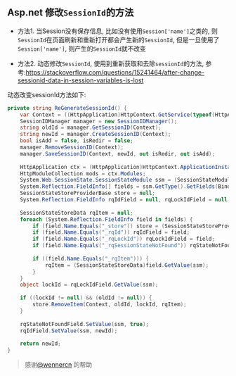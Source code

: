 ## Asp.net 修改`SessionId`的方法
- 方法1. 当Session没有保存信息, 比如没有使用`Session['name']`之类的, 则 `SessionId`在页面刷新和重新打开都会产生新的`SessionId`, 但是一旦使用了`Session['name']`, 则产生的`SessionId`就不改变

- 方法2. 动态修改`SessionId`, 使用到重新获取和去除`sessionId`的方法, 参考:https://stackoverflow.com/questions/15241464/after-change-sessionid-data-in-session-variables-is-lost

动态改变sessionId方法如下:
```cs
private string ReGenerateSessionId() {
    var Context = ((HttpApplication)HttpContext.GetService(typeof(HttpApplication))).Context;
    SessionIDManager manager = new SessionIDManager();
    string oldId = manager.GetSessionID(Context);
    string newId = manager.CreateSessionID(Context);
    bool isAdd = false, isRedir = false;
    manager.RemoveSessionID(Context);
    manager.SaveSessionID(Context, newId, out isRedir, out isAdd);
    
    HttpApplication ctx = (HttpApplication)HttpContext.ApplicationInstance;
    HttpModuleCollection mods = ctx.Modules;
    System.Web.SessionState.SessionStateModule ssm = (SessionStateModule)mods.Get("Session");
    System.Reflection.FieldInfo[] fields = ssm.GetType().GetFields(BindingFlags.NonPublic | BindingFlags.Instance);
    SessionStateStoreProviderBase store = null;
    System.Reflection.FieldInfo rqIdField = null, rqLockIdField = null, rqStateNotFoundField = null;
    
    SessionStateStoreData rqItem = null;
    foreach (System.Reflection.FieldInfo field in fields) {
        if (field.Name.Equals("_store")) store = (SessionStateStoreProviderBase)field.GetValue(ssm);
        if (field.Name.Equals("_rqId")) rqIdField = field;
        if (field.Name.Equals("_rqLockId")) rqLockIdField = field;
        if (field.Name.Equals("_rqSessionStateNotFound")) rqStateNotFoundField = field;
    
        if ((field.Name.Equals("_rqItem"))) {
            rqItem = (SessionStateStoreData)field.GetValue(ssm);
        }
    }
    object lockId = rqLockIdField.GetValue(ssm);
    
    if ((lockId != null) && (oldId != null)) {
        store.RemoveItem(Context, oldId, lockId, rqItem);
    }
    
    rqStateNotFoundField.SetValue(ssm, true);
    rqIdField.SetValue(ssm, newId);
    
    return newId;
}
```

> 感谢[@wennercn](https://github.com/wennercn) 的帮助
